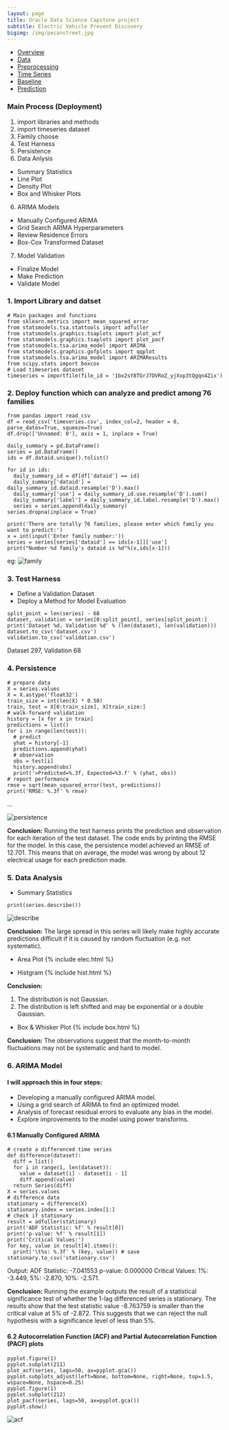 ```yaml
---
layout: page
title: Oracle Data Science Capstone project
subtitle: Electric Vehicle Present Discovery
bigimg: /img/pecanstreet.jpg
---
```


   <link rel="stylesheet" type="text/css" href="css/main.css" />

   <div id= "main">
		<div id="menubar">
			<ul id="menu">
			    <li><a href="https://monarch2018.github.io/ev_prediction/index.html">Overview</a></li>
			    <li><a href="https://monarch2018.github.io/ev_prediction/data/">Data</a></li>
			    <li><a href="https://monarch2018.github.io/ev_prediction/preprocessing/">Preprocessing</a></li>
			    <li class = "selected"><a href="https://monarch2018.github.io/ev_prediction/timeseries/">Time Series</a></li>
			    <li><a href="https://monarch2018.github.io/ev_prediction/baseline/">Baseline</a></li>
			    <li><a href="https://monarch2018.github.io/ev_prediction/prediction/">Prediction</a></li>
			</ul>
		</div>
	
   </div>

### Main Process (Deployment)
1. import libraries and methods 
2. import timeseries dataset
3. Family choose
4. Test Harness
4. Persistence
5. Data Anlysis
- Summary Statistics
- Line Plot
- Density Plot
- Box and Whisker Plots
6. ARIMA Models
- Manually Configured ARIMA
- Grid Search ARIMA Hyperparameters
- Review Residence Errors
- Box-Cox Transformed Dataset
7. Model Validation
- Finalize Model
- Make Prediction
- Validate Model

### 1. Import Library and datset
```
# Main packages and functions
from sklearn.metrics import mean_squared_error
from statsmodels.tsa.stattools import adfuller
from statsmodels.graphics.tsaplots import plot_acf
from statsmodels.graphics.tsaplots import plot_pacf
from statsmodels.tsa.arima_model import ARIMA
from statsmodels.graphics.gofplots import qqplot
from statsmodels.tsa.arima_model import ARIMAResults
from scipy.stats import boxcox
# Load timeseries dataset
timeseries = importfile(file_id = '1bx2sY8TGrJ7DVRoZ_yjXxp3tQgqn4Zix')
```

### 2. Deploy function which can analyze and predict among 76 families
```
from pandas import read_csv
df = read_csv('timeseries.csv', index_col=2, header = 0, parse_dates=True, squeeze=True)
df.drop(['Unnamed: 0'], axis = 1, inplace = True)

daily_summary = pd.DataFrame()
series = pd.DataFrame()
ids = df.dataid.unique().tolist()

for id in ids:
  daily_summary_id = df[df['dataid'] == id]
  daily_summary['dataid'] = daily_summary_id.dataid.resample('D').max()
  daily_summary['use'] = daily_summary_id.use.resample('D').sum()
  daily_summary['label'] = daily_summary_id.label.resample('D').max()
  series = series.append(daily_summary)
series.dropna(inplace = True)

print('There are totally 76 families, please enter which family you want to predict:')
x = int(input('Enter family number:'))
series = series[series['dataid'] == ids[x-1]]['use']
print("Number %d family's dataid is %d"%(x,ids[x-1]))
```
eg:
![family](/img/family.png#family)

### 3. Test Harness

- Define a Validation Dataset
- Deploy a Method for Model Evaluation  

```
split_point = len(series) - 68
dataset, validation = series[0:split_point], series[split_point:]
print('Dataset %d, Validation %d' % (len(dataset), len(validation))) 
dataset.to_csv('dataset.csv')
validation.to_csv('validation.csv')
```
Dataset 297, Validation 68

### 4. Persistence

```
# prepare data
X = series.values
X = X.astype('float32')
train_size = int(len(X) * 0.50)
train, test = X[0:train_size], X[train_size:]
# walk-forward validation
history = [x for x in train]
predictions = list()
for i in range(len(test)):
  # predict
  yhat = history[-1]
  predictions.append(yhat)
  # observation
  obs = test[i]
  history.append(obs)
  print('>Predicted=%.3f, Expected=%3.f' % (yhat, obs))
# report performance
rmse = sqrt(mean_squared_error(test, predictions)) 
print('RMSE: %.3f' % rmse)
```
...

![persistence](/img/persistence.png#persistence)

**Conclusion:** Running the test harness prints the prediction and observation for each iteration of the test dataset. The code ends by printing the RMSE for the model. In this case, the persistence model achieved an RMSE of 12.701. This means that on average, the model was wrong by about 12 electrical usage for each prediction made.

### 5. Data Analysis

- Summary Statistics

```
print(series.describe())
```
![describe](/img/describe.png#describe)

**Conclusion:** The large spread in this series will likely make highly accurate predictions difficult if it is caused by random fluctuation (e.g. not systematic).

- Area Plot
{% include elec.html %}

- Histgram
{% include hist.html %}

**Conclusion:** 
1. The distribution is not Gaussian.
2. The distribution is left shifted and may be exponential or a double Gaussian.

- Box & Whisker Plot
{% include box.html %}

**Conclusion:** The observations suggest that the month-to-month fluctuations may not be systematic and hard to model.

### 6. ARIMA Model
#### I will approach this in four steps:
- Developing a manually configured ARIMA model.
- Using a grid search of ARIMA to find an optimized model.
- Analysis of forecast residual errors to evaluate any bias in the model.
- Explore improvements to the model using power transforms.

#### 6.1 Manually Configured ARIMA

```
# create a differenced time series
def difference(dataset):
  diff = list()
  for i in range(1, len(dataset)):
    value = dataset[i] - dataset[i - 1]
    diff.append(value)
  return Series(diff) 
X = series.values
# difference data
stationary = difference(X)
stationary.index = series.index[1:]
# check if stationary
result = adfuller(stationary) 
print('ADF Statistic: %f' % result[0]) 
print('p-value: %f' % result[1]) 
print('Critical Values:')
for key, value in result[4].items():
  print('\t%s: %.3f' % (key, value)) # save
stationary.to_csv('stationary.csv')
```
Output: ADF Statistic: -7.041553    p-value: 0.000000    Critical Values: 1%: -3.449, 5%: -2.870, 10%: -2.571.

**Conclusion:** Running the example outputs the result of a statistical significance test of whether the 1-lag differenced series is stationary. The results show that the test statistic value -8.763759 is smaller than the critical value at 5% of -2.872. This suggests that we can reject the null hypothesis with a significance level of less than 5%.

#### 6.2 Autocorrelation Function (ACF) and Partial Autocorrelation Function (PACF) plots

```
pyplot.figure(1)
pyplot.subplot(211)
plot_acf(series, lags=50, ax=pyplot.gca())
pyplot.subplots_adjust(left=None, bottom=None, right=None, top=1.5, wspace=None, hspace=0.25)
pyplot.figure(1)
pyplot.subplot(212)
plot_pacf(series, lags=50, ax=pyplot.gca())
pyplot.show()
```
![acf](/img/acf.png#acf)

